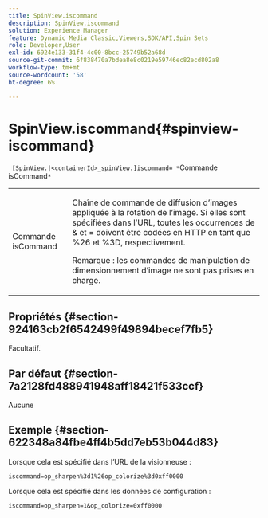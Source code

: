 ```yaml
---
title: SpinView.iscommand
description: SpinView.iscommand
solution: Experience Manager
feature: Dynamic Media Classic,Viewers,SDK/API,Spin Sets
role: Developer,User
exl-id: 6924e133-31f4-4c00-8bcc-25749b52a68d
source-git-commit: 6f838470a7bdea8e8c0219e59746ec82ecd802a8
workflow-type: tm+mt
source-wordcount: '58'
ht-degree: 6%

---
```


# SpinView.iscommand{#spinview-iscommand}

` [SpinView.|<containerId>_spinView.]iscommand= *`Commande isCommand`*`

<table id="table_06B5F795889E402FB6BCEA4D882E1422"> 
 <tbody> 
  <tr> 
   <td colname="col1"> <p> <span class="codeph"><span class="varname"> Commande isCommand</span></span> </p> </td> 
   <td colname="col2"> <p> Chaîne de commande de diffusion d’images appliquée à la rotation de l’image. Si elles sont spécifiées dans l’URL, toutes les occurrences de &amp; et = doivent être codées en HTTP en tant que <span class="codeph"> %26</span> et <span class="codeph"> %3D</span>, respectivement.<span class="codeph"> </span><span class="codeph"> </span> </p> <p> <p>Remarque : les commandes de manipulation de dimensionnement d’image ne sont pas prises en charge. </p> </p> </td> 
  </tr> 
 </tbody> 
</table>

## Propriétés {#section-924163cb2f6542499f49894becef7fb5}

Facultatif.

## Par défaut {#section-7a2128fd488941948aff18421f533ccf}

Aucune

## Exemple {#section-622348a84fbe4ff4b5dd7eb53b044d83}

Lorsque cela est spécifié dans l’URL de la visionneuse :

`iscommand=op_sharpen%3d1%26op_colorize%3d0xff0000`

Lorsque cela est spécifié dans les données de configuration :

`iscommand=op_sharpen=1&op_colorize=0xff0000`
